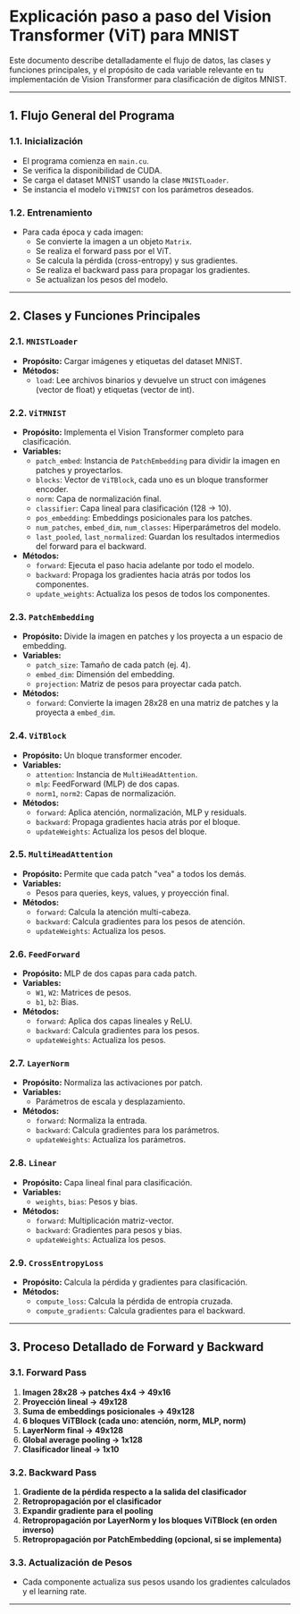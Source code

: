 # Explicación paso a paso del Vision Transformer (ViT) para MNIST

Este documento describe detalladamente el flujo de datos, las clases y funciones principales, y el propósito de cada variable relevante en tu implementación de Vision Transformer para clasificación de dígitos MNIST.

---

## 1. Flujo General del Programa

### 1.1. Inicialización
- El programa comienza en `main.cu`.
- Se verifica la disponibilidad de CUDA.
- Se carga el dataset MNIST usando la clase `MNISTLoader`.
- Se instancia el modelo `ViTMNIST` con los parámetros deseados.

### 1.2. Entrenamiento
- Para cada época y cada imagen:
  - Se convierte la imagen a un objeto `Matrix`.
  - Se realiza el forward pass por el ViT.
  - Se calcula la pérdida (cross-entropy) y sus gradientes.
  - Se realiza el backward pass para propagar los gradientes.
  - Se actualizan los pesos del modelo.

---

## 2. Clases y Funciones Principales

### 2.1. `MNISTLoader`
- **Propósito:** Cargar imágenes y etiquetas del dataset MNIST.
- **Métodos:**
  - `load`: Lee archivos binarios y devuelve un struct con imágenes (vector de float) y etiquetas (vector de int).

### 2.2. `ViTMNIST`
- **Propósito:** Implementa el Vision Transformer completo para clasificación.
- **Variables:**
  - `patch_embed`: Instancia de `PatchEmbedding` para dividir la imagen en patches y proyectarlos.
  - `blocks`: Vector de `ViTBlock`, cada uno es un bloque transformer encoder.
  - `norm`: Capa de normalización final.
  - `classifier`: Capa lineal para clasificación (128 → 10).
  - `pos_embedding`: Embeddings posicionales para los patches.
  - `num_patches`, `embed_dim`, `num_classes`: Hiperparámetros del modelo.
  - `last_pooled`, `last_normalized`: Guardan los resultados intermedios del forward para el backward.
- **Métodos:**
  - `forward`: Ejecuta el paso hacia adelante por todo el modelo.
  - `backward`: Propaga los gradientes hacia atrás por todos los componentes.
  - `update_weights`: Actualiza los pesos de todos los componentes.

### 2.3. `PatchEmbedding`
- **Propósito:** Divide la imagen en patches y los proyecta a un espacio de embedding.
- **Variables:**
  - `patch_size`: Tamaño de cada patch (ej. 4).
  - `embed_dim`: Dimensión del embedding.
  - `projection`: Matriz de pesos para proyectar cada patch.
- **Métodos:**
  - `forward`: Convierte la imagen 28x28 en una matriz de patches y la proyecta a `embed_dim`.

### 2.4. `ViTBlock`
- **Propósito:** Un bloque transformer encoder.
- **Variables:**
  - `attention`: Instancia de `MultiHeadAttention`.
  - `mlp`: FeedForward (MLP) de dos capas.
  - `norm1`, `norm2`: Capas de normalización.
- **Métodos:**
  - `forward`: Aplica atención, normalización, MLP y residuals.
  - `backward`: Propaga gradientes hacia atrás por el bloque.
  - `updateWeights`: Actualiza los pesos del bloque.

### 2.5. `MultiHeadAttention`
- **Propósito:** Permite que cada patch "vea" a todos los demás.
- **Variables:**
  - Pesos para queries, keys, values, y proyección final.
- **Métodos:**
  - `forward`: Calcula la atención multi-cabeza.
  - `backward`: Calcula gradientes para los pesos de atención.
  - `updateWeights`: Actualiza los pesos.

### 2.6. `FeedForward`
- **Propósito:** MLP de dos capas para cada patch.
- **Variables:**
  - `W1`, `W2`: Matrices de pesos.
  - `b1`, `b2`: Bias.
- **Métodos:**
  - `forward`: Aplica dos capas lineales y ReLU.
  - `backward`: Calcula gradientes para los pesos.
  - `updateWeights`: Actualiza los pesos.

### 2.7. `LayerNorm`
- **Propósito:** Normaliza las activaciones por patch.
- **Variables:**
  - Parámetros de escala y desplazamiento.
- **Métodos:**
  - `forward`: Normaliza la entrada.
  - `backward`: Calcula gradientes para los parámetros.
  - `updateWeights`: Actualiza los parámetros.

### 2.8. `Linear`
- **Propósito:** Capa lineal final para clasificación.
- **Variables:**
  - `weights`, `bias`: Pesos y bias.
- **Métodos:**
  - `forward`: Multiplicación matriz-vector.
  - `backward`: Gradientes para pesos y bias.
  - `updateWeights`: Actualiza los pesos.

### 2.9. `CrossEntropyLoss`
- **Propósito:** Calcula la pérdida y gradientes para clasificación.
- **Métodos:**
  - `compute_loss`: Calcula la pérdida de entropía cruzada.
  - `compute_gradients`: Calcula gradientes para el backward.

---

## 3. Proceso Detallado de Forward y Backward

### 3.1. Forward Pass
1. **Imagen 28x28 → patches 4x4 → 49x16**
2. **Proyección lineal → 49x128**
3. **Suma de embeddings posicionales → 49x128**
4. **6 bloques ViTBlock (cada uno: atención, norm, MLP, norm)**
5. **LayerNorm final → 49x128**
6. **Global average pooling → 1x128**
7. **Clasificador lineal → 1x10**

### 3.2. Backward Pass
1. **Gradiente de la pérdida respecto a la salida del clasificador**
2. **Retropropagación por el clasificador**
3. **Expandir gradiente para el pooling**
4. **Retropropagación por LayerNorm y los bloques ViTBlock (en orden inverso)**
5. **Retropropagación por PatchEmbedding (opcional, si se implementa)**

### 3.3. Actualización de Pesos
- Cada componente actualiza sus pesos usando los gradientes calculados y el learning rate.

---

